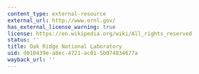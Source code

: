 ```yaml
---
content_type: external-resource
external_url: http://www.ornl.gov/
has_external_license_warning: true
license: https://en.wikipedia.org/wiki/All_rights_reserved
status: ''
title: Oak Ridge National Laboratory
uid: d010439e-a8ec-4721-ac01-5b074834677a
wayback_url: ''
---
```

